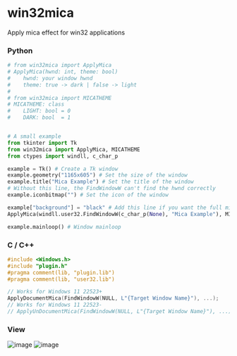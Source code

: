 # win32mica
Apply mica effect for win32 applications

### Python
```python
# from win32mica import ApplyMica
# ApplyMica(hwnd: int, theme: bool)
#    hwnd: your window hwnd
#    theme: true -> dark | false -> light
# 
# from win32mica import MICATHEME
# MICATHEME: class
#    LIGHT: bool = 0
#    DARK: bool  = 1


# A small example
from tkinter import Tk
from win32mica import ApplyMica, MICATHEME
from ctypes import windll, c_char_p

example = Tk() # Create a Tk window
example.geometry("1165x605") # Set the size of the window
example.title("Mica Example") # Set the title of the window
# Without this line, the FindWindowW can't find the hwnd correctly
example.iconbitmap("") # Set the icon of the window

example["background"] = "black" # Add this line if you want the full mica effect
ApplyMica(windll.user32.FindWindowW(c_char_p(None), "Mica Example"), MICATHEME.DARK) # Use False to apply light mica effect

example.mainloop() # Window mainloop
```

### C / C++
```c++
#include <Windows.h>
#include "plugin.h" 
#pragma comment(lib, "plugin.lib")
#pragma comment(lib, "user32.lib")

// Works for Windows 11 22523+
ApplyDocumentMica(FindWindowW(NULL, L"{Target Window Name}"), ...);
// Works for Windows 11 22523-
// ApplyUnDocumentMica(FindWindowW(NULL, L"{Target Window Name}"), ...);
```

### View
![image](https://github.com/littlewhitecloud/win32mica/assets/71159641/fd519b6e-3ff3-4423-a987-079b2d2d4213)
![image](https://github.com/littlewhitecloud/win32mica/assets/71159641/359c2063-c5d2-4ec2-8a7a-c99c6ac301a5)
